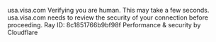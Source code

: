 usa.visa.com
Verifying you are human. This may take a few seconds.
usa.visa.com needs to review the security of your connection before proceeding.
Ray ID: 8c1851766b9bf98f
Performance & security by Cloudflare